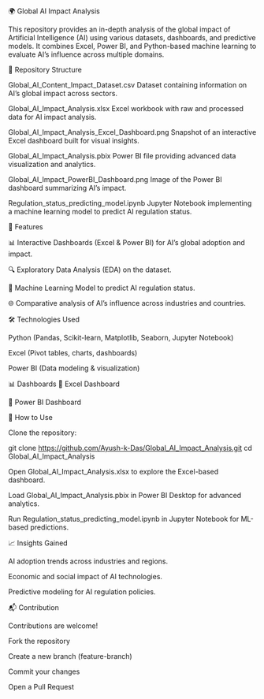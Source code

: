 🌍 Global AI Impact Analysis

This repository provides an in-depth analysis of the global impact of Artificial Intelligence (AI) using various datasets, dashboards, and predictive models. It combines Excel, Power BI, and Python-based machine learning to evaluate AI’s influence across multiple domains.

📂 Repository Structure

Global_AI_Content_Impact_Dataset.csv
Dataset containing information on AI’s global impact across sectors.

Global_AI_Impact_Analysis.xlsx
Excel workbook with raw and processed data for AI impact analysis.

Global_AI_Impact_Analysis_Excel_Dashboard.png
Snapshot of an interactive Excel dashboard built for visual insights.

Global_AI_Impact_Analysis.pbix
Power BI file providing advanced data visualization and analytics.

Global_AI_Impact_PowerBI_Dashboard.png
Image of the Power BI dashboard summarizing AI’s impact.

Regulation_status_predicting_model.ipynb
Jupyter Notebook implementing a machine learning model to predict AI regulation status.

🚀 Features

📊 Interactive Dashboards (Excel & Power BI) for AI’s global adoption and impact.

🔍 Exploratory Data Analysis (EDA) on the dataset.

🤖 Machine Learning Model to predict AI regulation status.

🌐 Comparative analysis of AI’s influence across industries and countries.

🛠️ Technologies Used

Python (Pandas, Scikit-learn, Matplotlib, Seaborn, Jupyter Notebook)

Excel (Pivot tables, charts, dashboards)

Power BI (Data modeling & visualization)

📊 Dashboards
🔹 Excel Dashboard

🔹 Power BI Dashboard

📌 How to Use

Clone the repository:

git clone https://github.com/Ayush-k-Das/Global_AI_Impact_Analysis.git
cd Global_AI_Impact_Analysis


Open Global_AI_Impact_Analysis.xlsx to explore the Excel-based dashboard.

Load Global_AI_Impact_Analysis.pbix in Power BI Desktop for advanced analytics.

Run Regulation_status_predicting_model.ipynb in Jupyter Notebook for ML-based predictions.

📈 Insights Gained

AI adoption trends across industries and regions.

Economic and social impact of AI technologies.

Predictive modeling for AI regulation policies.

📬 Contribution

Contributions are welcome!

Fork the repository

Create a new branch (feature-branch)

Commit your changes

Open a Pull Request
